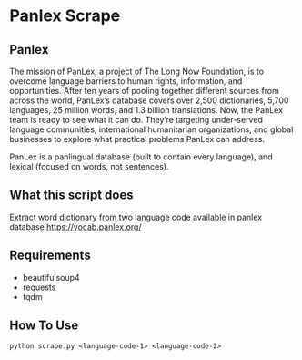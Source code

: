 # Panlex Scrape

## Panlex
The mission of PanLex, a project of The Long Now Foundation, is to overcome language barriers to human rights, information, and opportunities. After ten years of pooling together different sources from across the world, PanLex’s database covers over 2,500 dictionaries, 5,700 languages, 25 million words, and 1.3 billion translations. Now, the PanLex team is ready to see what it can do. They’re targeting under-served language communities, international humanitarian organizations, and global businesses to explore what practical problems PanLex can address.

PanLex is a panlingual database (built to contain every language), and lexical (focused on words, not sentences).

## What this script does
Extract word dictionary from two language code available in panlex database <https://vocab.panlex.org/>

## Requirements
- beautifulsoup4
- requests
- tqdm

## How To Use
```
python scrape.py <language-code-1> <language-code-2>
```

